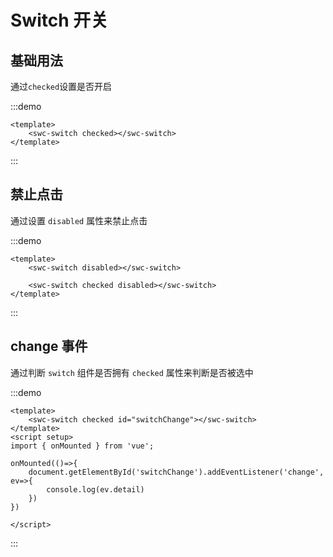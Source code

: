 # Switch 开关

## 基础用法

通过`checked`设置是否开启

:::demo
```vue
<template>
    <swc-switch checked></swc-switch>
</template>
```
:::

## 禁止点击

通过设置 `disabled` 属性来禁止点击

:::demo
```vue
<template>
    <swc-switch disabled></swc-switch>

    <swc-switch checked disabled></swc-switch>
</template>
```
:::

## change 事件

通过判断 `switch` 组件是否拥有 `checked` 属性来判断是否被选中

:::demo
```vue
<template>
    <swc-switch checked id="switchChange"></swc-switch>
</template>
<script setup>
import { onMounted } from 'vue';

onMounted(()=>{
    document.getElementById('switchChange').addEventListener('change', ev=>{
        console.log(ev.detail)
    })
})

</script>
```
:::

